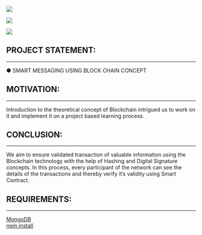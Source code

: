 ![](https://img.shields.io/badge/html-5-blue.svg?style=for-the-badge)

![](https://img.shields.io/badge/css-3-green.svg?style=for-the-badge)

![](https://img.shields.io/badge/node.js-blue.svg?style=for-the-badge)


## PROJECT STATEMENT:
-------------------------
● SMART MESSAGING USING BLOCK CHAIN CONCEPT
## MOTIVATION:
-------------------------
Introduction to the theoretical concept of
Blockchain intrigued us to work on it and
implement it on a project based learning process.
## CONCLUSION:
-------------------------
We aim to ensure validated transaction of valuable
information using the Blockchain technology with
the help of Hashing and Digital Signature concepts.
In this process, every participant of the network
can see the details of the transactions and thereby
verify it’s validity using Smart Contract.
## REQUIREMENTS:
--------------------------
[MongoDB](https://docs.mongodb.com/manual/installation/)\
[npm install](https://www.npmjs.com/get-npm)

